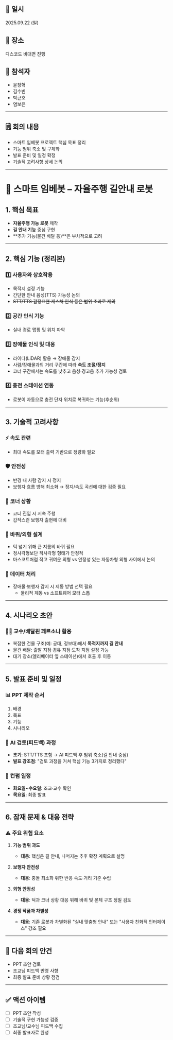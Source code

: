 ## 📅 일시
2025.09.22 (일)

## 📍 장소
디스코드 비대면 진행 

## 👥 참석자
- 윤창혁 
- 김수빈
- 박근호 
- 염보은

---

## 🗒️ 회의 내용
- 스마트 임베봇 프로젝트 핵심 목표 정리
- 기능 범위 축소 및 구체화
- 발표 준비 및 일정 확정
- 기술적 고려사항 상세 논의

---

# 🤖 스마트 임베봇 – 자율주행 길안내 로봇

## 1. 핵심 목표

- **자율주행 가능 로봇** 제작
- **길 안내 기능** 중심 구현
- **추가 기능(물건 배달 등)**은 부차적으로 고려

---

## 2. 핵심 기능 (정리본)

### 1️⃣ 사용자와 상호작용
- 목적지 설정 기능
- 간단한 안내 음성(TTS) 가능성 논의
- ~~STT/TTS·감정표현·제스처 인식 등은 범위 초과로 제외~~

### 2️⃣ 공간 인식 기능
- 실내 경로 맵핑 및 위치 파악

### 3️⃣ 장애물 인식 및 대응
- 라이다(LiDAR) 활용 → 장애물 감지
- 사람/장애물과의 거리 구간에 따라 **속도 조절/정지**
- 코너 구간에서는 속도를 낮추고 음성·경고음 추가 가능성 검토

### 4️⃣ 충전 스테이션 연동
- 로봇이 자동으로 충전 단자 위치로 복귀하는 기능(후순위)

---

## 3. 기술적 고려사항

### ⚡ 속도 관련
- 최대 속도를 모터 출력 기반으로 정량화 필요

### 🛡️ 안전성
- 반경 내 사람 감지 시 정지
- 보행자 흐름 방해 최소화 → 정지/속도 곡선에 대한 검증 필요

### 🔄 코너 상황
- 코너 진입 시 저속 주행
- 갑작스런 보행자 출현에 대비

### 🚗 바퀴/외형 설계
- 턱 넘기 위해 큰 지름의 바퀴 필요
- 정사각형보단 직사각형 형태가 안정적
- 마스코트처럼 작고 귀여운 외형 vs 안정성 있는 자동차형 외형 사이에서 논의

### 🎯 데이터 처리
- 장애물·보행자 감지 시 제동 방법 선택 필요
  - 물리적 제동 vs 소프트웨어 모터 스톱

---

## 4. 시나리오 초안

### 👨‍🏫 교수/배달원 페르소나 활용
- 복잡한 건물 구조(예: 공대, 정보대)에서 **목적지까지 길 안내**
- 물건 배달: 출발 지점·경유 지점·도착 지점 설정 가능
- 대기 장소(엘리베이터 옆 스테이션)에서 호출 후 이동

---

## 5. 발표 준비 및 일정

### 📊 PPT 제작 순서
1. 배경
2. 목표
3. 기능
4. 시나리오

### 🤖 AI 검토(피드백) 과정
- **초기**: STT/TTS 포함 → AI 피드백 후 범위 축소(길 안내 중심)
- **발표 강조점**: "검토 과정을 거쳐 핵심 기능 3가지로 정리했다"

### 📅 컨펌 일정
- **화요일~수요일**: 조교·교수 확인
- **목요일**: 최종 발표

---

## 6. 잠재 문제 & 대응 전략

### ⚠️ 주요 위험 요소
1. **기능 범위 과도**
   - **대응**: 핵심은 길 안내, 나머지는 추후 확장 계획으로 설명

2. **보행자 안전성**
   - **대응**: 충돌 최소화 위한 반응 속도·거리 기준 수립

3. **외형 안정성**
   - **대응**: 턱과 코너 상황 대응 위해 바퀴 및 본체 구조 정밀 검토

4. **경쟁 작품과 차별성**
   - **대응**: 기존 로봇과 차별화된 "실내 맞춤형 안내" 또는 "사용자 친화적 인터페이스" 강조 필요

---

## 📝 다음 회의 안건
- PPT 초안 검토
- 조교님 피드백 반영 사항
- 최종 발표 준비 상황 점검

---

## ✅ 액션 아이템
- [ ] PPT 초안 작성
- [ ] 기술적 구현 가능성 검증
- [ ] 조교님/교수님 피드백 수집
- [ ] 최종 발표자료 완성
